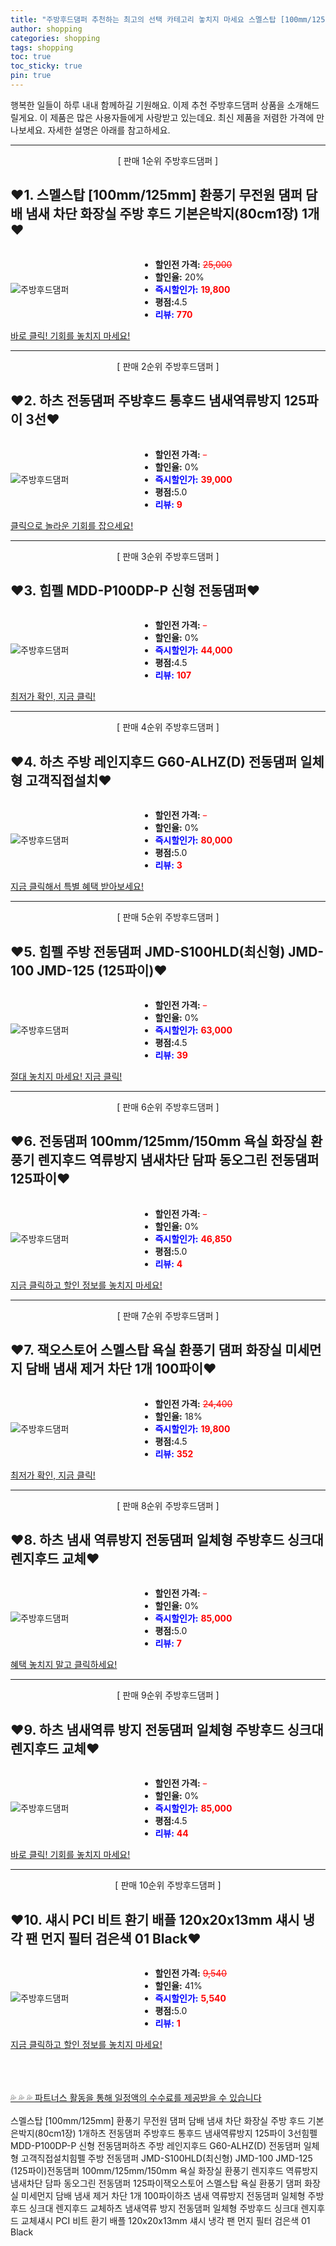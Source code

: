 ```yaml
---
title: "주방후드댐퍼 추천하는 최고의 선택 카테고리 놓치지 마세요 스멜스탑 [100mm/125mm] 환풍기 무전원 댐퍼"
author: shopping
categories: shopping
tags: shopping
toc: true
toc_sticky: true
pin: true
---
```

행복한 일들이 하루 내내 함께하길 기원해요. 이제 추천 주방후드댐퍼 상품을 소개해드릴게요. 이 제품은 많은 사용자들에게 사랑받고 있는데요. 최신 제품을 저렴한 가격에 만나보세요. 자세한 설명은 아래를 참고하세요.

---
<p class="toplist" style="margin: 0 auto; display: block; width: fit-content;">[ 판매 1순위 주방후드댐퍼 ]</p>

<h2><strong>❤️1. 스멜스탑 [100mm/125mm] 환풍기 무전원 댐퍼 담배 냄새 차단 화장실 주방 후드 기본은박지(80cm1장) 1개❤️</strong></h2>

<div style="display: flex; align-items: center;">
    <div style="flex: 0.4;">
        <img src="https://thumbnail10.coupangcdn.com/thumbnails/remote/230x230ex/image/vendor_inventory/4bbf/3becf4debd82dd7698ea73b421030889d5837886b274c178a525d48efee2.jpg" alt="주방후드댐퍼" style="max-width: 100%;">
    </div>
    <div style="flex: 0.6; margin-left: 10px;">
        <ul>
            <li><strong>할인전 가격:</strong> <del style="color: red;">25,000</del></li>
            <li><strong>할인율:</strong> 20%</li>
            <li><span style='color:blue'><strong>즉시할인가:</strong></span> <span style='color:red'><strong>19,800</strong></span></li>
            <li><strong>평점:</strong>4.5</li>
            <li><span style='color:blue'><strong>리뷰:</strong></span> <span style='color:red'><strong>770</strong></span></li>
        </ul>
    </div>
</div>
<div class="center">
    <a href="https://William4Davisa.github.io?lptag=AF9450613&subid=githubio&pageKey=7527223424&traceid=V0-153&itemId=19755292670&vendorItemId=74337842927" class="myButton">
        바로 클릭! 기회를 놓치지 마세요!
    </a>
</div>


---
<p class="toplist" style="margin: 0 auto; display: block; width: fit-content;">[ 판매 2순위 주방후드댐퍼 ]</p>

<h2><strong>❤️2. 하츠 전동댐퍼 주방후드 통후드 냄새역류방지 125파이 3선❤️</strong></h2>

<div style="display: flex; align-items: center;">
    <div style="flex: 0.4;">
        <img src="https://thumbnail8.coupangcdn.com/thumbnails/remote/230x230ex/image/vendor_inventory/356f/d8a1b5b31776fb5d21c5ec93892d3dc731abd98eac8756392b662654bea8.jpeg" alt="주방후드댐퍼" style="max-width: 100%;">
    </div>
    <div style="flex: 0.6; margin-left: 10px;">
        <ul>
            <li><strong>할인전 가격:</strong> <del style="color: red;">-</del></li>
            <li><strong>할인율:</strong> 0%</li>
            <li><span style='color:blue'><strong>즉시할인가:</strong></span> <span style='color:red'><strong>39,000</strong></span></li>
            <li><strong>평점:</strong>5.0</li>
            <li><span style='color:blue'><strong>리뷰:</strong></span> <span style='color:red'><strong>9</strong></span></li>
        </ul>
    </div>
</div>
<div class="center">
    <a href="https://William4Davisa.github.io?lptag=AF9450613&subid=githubio&pageKey=6659332112&traceid=V0-153&itemId=15282039428&vendorItemId=90444014954" class="myButton">
        클릭으로 놀라운 기회를 잡으세요!
    </a>
</div>


---
<p class="toplist" style="margin: 0 auto; display: block; width: fit-content;">[ 판매 3순위 주방후드댐퍼 ]</p>

<h2><strong>❤️3. 힘펠 MDD-P100DP-P 신형 전동댐퍼❤️</strong></h2>

<div style="display: flex; align-items: center;">
    <div style="flex: 0.4;">
        <img src="https://thumbnail6.coupangcdn.com/thumbnails/remote/230x230ex/image/vendor_inventory/eee1/f34e79060784d5c6627f35b24633b71ba190adb48f24334c5ad8432e1774.jpg" alt="주방후드댐퍼" style="max-width: 100%;">
    </div>
    <div style="flex: 0.6; margin-left: 10px;">
        <ul>
            <li><strong>할인전 가격:</strong> <del style="color: red;">-</del></li>
            <li><strong>할인율:</strong> 0%</li>
            <li><span style='color:blue'><strong>즉시할인가:</strong></span> <span style='color:red'><strong>44,000</strong></span></li>
            <li><strong>평점:</strong>4.5</li>
            <li><span style='color:blue'><strong>리뷰:</strong></span> <span style='color:red'><strong>107</strong></span></li>
        </ul>
    </div>
</div>
<div class="center">
    <a href="https://William4Davisa.github.io?lptag=AF9450613&subid=githubio&pageKey=4327922810&traceid=V0-153&itemId=5047031553&vendorItemId=90467251701" class="myButton">
        최저가 확인, 지금 클릭!
    </a>
</div>


---
<p class="toplist" style="margin: 0 auto; display: block; width: fit-content;">[ 판매 4순위 주방후드댐퍼 ]</p>

<h2><strong>❤️4. 하츠 주방 레인지후드 G60-ALHZ(D) 전동댐퍼 일체형 고객직접설치❤️</strong></h2>

<div style="display: flex; align-items: center;">
    <div style="flex: 0.4;">
        <img src="https://thumbnail10.coupangcdn.com/thumbnails/remote/230x230ex/image/vendor_inventory/092f/82f286b4d1c1c50f6def551fa28d789477f1eced8276c8c9f9c64b5ad5f2.jpeg" alt="주방후드댐퍼" style="max-width: 100%;">
    </div>
    <div style="flex: 0.6; margin-left: 10px;">
        <ul>
            <li><strong>할인전 가격:</strong> <del style="color: red;">-</del></li>
            <li><strong>할인율:</strong> 0%</li>
            <li><span style='color:blue'><strong>즉시할인가:</strong></span> <span style='color:red'><strong>80,000</strong></span></li>
            <li><strong>평점:</strong>5.0</li>
            <li><span style='color:blue'><strong>리뷰:</strong></span> <span style='color:red'><strong>3</strong></span></li>
        </ul>
    </div>
</div>
<div class="center">
    <a href="https://William4Davisa.github.io?lptag=AF9450613&subid=githubio&pageKey=7930267368&traceid=V0-153&itemId=21810257866&vendorItemId=88858760426" class="myButton">
        지금 클릭해서 특별 혜택 받아보세요!
    </a>
</div>


---
<p class="toplist" style="margin: 0 auto; display: block; width: fit-content;">[ 판매 5순위 주방후드댐퍼 ]</p>

<h2><strong>❤️5. 힘펠 주방 전동댐퍼 JMD-S100HLD(최신형) JMD-100 JMD-125 (125파이)❤️</strong></h2>

<div style="display: flex; align-items: center;">
    <div style="flex: 0.4;">
        <img src="https://thumbnail10.coupangcdn.com/thumbnails/remote/230x230ex/image/vendor_inventory/ea2a/6bae4936d9721c2181a7d61a961e919b5c536faceb9c77e377b9607a5a0b.jpg" alt="주방후드댐퍼" style="max-width: 100%;">
    </div>
    <div style="flex: 0.6; margin-left: 10px;">
        <ul>
            <li><strong>할인전 가격:</strong> <del style="color: red;">-</del></li>
            <li><strong>할인율:</strong> 0%</li>
            <li><span style='color:blue'><strong>즉시할인가:</strong></span> <span style='color:red'><strong>63,000</strong></span></li>
            <li><strong>평점:</strong>4.5</li>
            <li><span style='color:blue'><strong>리뷰:</strong></span> <span style='color:red'><strong>39</strong></span></li>
        </ul>
    </div>
</div>
<div class="center">
    <a href="https://William4Davisa.github.io?lptag=AF9450613&subid=githubio&pageKey=234102268&traceid=V0-153&itemId=743511040&vendorItemId=89995868384" class="myButton">
        절대 놓치지 마세요! 지금 클릭!
    </a>
</div>


---
<p class="toplist" style="margin: 0 auto; display: block; width: fit-content;">[ 판매 6순위 주방후드댐퍼 ]</p>

<h2><strong>❤️6. 전동댐퍼 100mm/125mm/150mm 욕실 화장실 환풍기 렌지후드 역류방지 냄새차단 담파 동오그린 전동댐퍼 125파이❤️</strong></h2>

<div style="display: flex; align-items: center;">
    <div style="flex: 0.4;">
        <img src="https://thumbnail9.coupangcdn.com/thumbnails/remote/230x230ex/image/vendor_inventory/ed26/af70ad4cdadbc6e554388fcfaee46c2c4b0e48cdf8aa8f5be9671789e571.jpg" alt="주방후드댐퍼" style="max-width: 100%;">
    </div>
    <div style="flex: 0.6; margin-left: 10px;">
        <ul>
            <li><strong>할인전 가격:</strong> <del style="color: red;">-</del></li>
            <li><strong>할인율:</strong> 0%</li>
            <li><span style='color:blue'><strong>즉시할인가:</strong></span> <span style='color:red'><strong>46,850</strong></span></li>
            <li><strong>평점:</strong>5.0</li>
            <li><span style='color:blue'><strong>리뷰:</strong></span> <span style='color:red'><strong>4</strong></span></li>
        </ul>
    </div>
</div>
<div class="center">
    <a href="https://William4Davisa.github.io?lptag=AF9450613&subid=githubio&pageKey=7415198374&traceid=V0-153&itemId=19222185048&vendorItemId=82799601115" class="myButton">
        지금 클릭하고 할인 정보를 놓치지 마세요!
    </a>
</div>


---
<p class="toplist" style="margin: 0 auto; display: block; width: fit-content;">[ 판매 7순위 주방후드댐퍼 ]</p>

<h2><strong>❤️7. 잭오스토어 스멜스탑 욕실 환풍기 댐퍼 화장실 미세먼지 담배 냄새 제거 차단 1개 100파이❤️</strong></h2>

<div style="display: flex; align-items: center;">
    <div style="flex: 0.4;">
        <img src="https://thumbnail7.coupangcdn.com/thumbnails/remote/230x230ex/image/vendor_inventory/445f/7ae900a6f56349a557f979bea3bebb7dd2718c89725f3bf8f6f70a62c5d3.jpg" alt="주방후드댐퍼" style="max-width: 100%;">
    </div>
    <div style="flex: 0.6; margin-left: 10px;">
        <ul>
            <li><strong>할인전 가격:</strong> <del style="color: red;">24,400</del></li>
            <li><strong>할인율:</strong> 18%</li>
            <li><span style='color:blue'><strong>즉시할인가:</strong></span> <span style='color:red'><strong>19,800</strong></span></li>
            <li><strong>평점:</strong>4.5</li>
            <li><span style='color:blue'><strong>리뷰:</strong></span> <span style='color:red'><strong>352</strong></span></li>
        </ul>
    </div>
</div>
<div class="center">
    <a href="https://William4Davisa.github.io?lptag=AF9450613&subid=githubio&pageKey=6145410678&traceid=V0-153&itemId=11822003685&vendorItemId=84967514022" class="myButton">
        최저가 확인, 지금 클릭!
    </a>
</div>


---
<p class="toplist" style="margin: 0 auto; display: block; width: fit-content;">[ 판매 8순위 주방후드댐퍼 ]</p>

<h2><strong>❤️8. 하츠 냄새 역류방지 전동댐퍼 일체형 주방후드 싱크대 렌지후드 교체❤️</strong></h2>

<div style="display: flex; align-items: center;">
    <div style="flex: 0.4;">
        <img src="https://thumbnail7.coupangcdn.com/thumbnails/remote/230x230ex/image/vendor_inventory/88b2/aa12f7a5c94a18de3147cd49465d88f1d59c5acc0145a55dd6e7b9225414.jpg" alt="주방후드댐퍼" style="max-width: 100%;">
    </div>
    <div style="flex: 0.6; margin-left: 10px;">
        <ul>
            <li><strong>할인전 가격:</strong> <del style="color: red;">-</del></li>
            <li><strong>할인율:</strong> 0%</li>
            <li><span style='color:blue'><strong>즉시할인가:</strong></span> <span style='color:red'><strong>85,000</strong></span></li>
            <li><strong>평점:</strong>5.0</li>
            <li><span style='color:blue'><strong>리뷰:</strong></span> <span style='color:red'><strong>7</strong></span></li>
        </ul>
    </div>
</div>
<div class="center">
    <a href="https://William4Davisa.github.io?lptag=AF9450613&subid=githubio&pageKey=7551873777&traceid=V0-153&itemId=19876188043&vendorItemId=82975538750" class="myButton">
        혜택 놓치지 말고 클릭하세요!
    </a>
</div>


---
<p class="toplist" style="margin: 0 auto; display: block; width: fit-content;">[ 판매 9순위 주방후드댐퍼 ]</p>

<h2><strong>❤️9. 하츠 냄새역류 방지 전동댐퍼 일체형 주방후드 싱크대 렌지후드 교체❤️</strong></h2>

<div style="display: flex; align-items: center;">
    <div style="flex: 0.4;">
        <img src="https://thumbnail10.coupangcdn.com/thumbnails/remote/230x230ex/image/vendor_inventory/4c32/a68187bd2bde0961ecd58fe9f42bd42ee6651523f9cb0b8d9f367e40a547.jpg" alt="주방후드댐퍼" style="max-width: 100%;">
    </div>
    <div style="flex: 0.6; margin-left: 10px;">
        <ul>
            <li><strong>할인전 가격:</strong> <del style="color: red;">-</del></li>
            <li><strong>할인율:</strong> 0%</li>
            <li><span style='color:blue'><strong>즉시할인가:</strong></span> <span style='color:red'><strong>85,000</strong></span></li>
            <li><strong>평점:</strong>4.5</li>
            <li><span style='color:blue'><strong>리뷰:</strong></span> <span style='color:red'><strong>44</strong></span></li>
        </ul>
    </div>
</div>
<div class="center">
    <a href="https://William4Davisa.github.io?lptag=AF9450613&subid=githubio&pageKey=6345000529&traceid=V0-153&itemId=13327553776&vendorItemId=80583425315" class="myButton">
        바로 클릭! 기회를 놓치지 마세요!
    </a>
</div>


---
<p class="toplist" style="margin: 0 auto; display: block; width: fit-content;">[ 판매 10순위 주방후드댐퍼 ]</p>

<h2><strong>❤️10. 섀시 PCI 비트 환기 배플 120x20x13mm 섀시 냉각 팬 먼지 필터 검은색 01 Black❤️</strong></h2>

<div style="display: flex; align-items: center;">
    <div style="flex: 0.4;">
        <img src="https://thumbnail10.coupangcdn.com/thumbnails/remote/230x230ex/image/vendor_inventory/bb43/556b8a30198c7ea4573737ef7bf543620a9923e9e2b510d1af52d1151b31.jpg" alt="주방후드댐퍼" style="max-width: 100%;">
    </div>
    <div style="flex: 0.6; margin-left: 10px;">
        <ul>
            <li><strong>할인전 가격:</strong> <del style="color: red;">9,540</del></li>
            <li><strong>할인율:</strong> 41%</li>
            <li><span style='color:blue'><strong>즉시할인가:</strong></span> <span style='color:red'><strong>5,540</strong></span></li>
            <li><strong>평점:</strong>5.0</li>
            <li><span style='color:blue'><strong>리뷰:</strong></span> <span style='color:red'><strong>1</strong></span></li>
        </ul>
    </div>
</div>
<div class="center">
    <a href="https://William4Davisa.github.io?lptag=AF9450613&subid=githubio&pageKey=6612342247&traceid=V0-153&itemId=14999490507&vendorItemId=86694010133" class="myButton">
        지금 클릭하고 할인 정보를 놓치지 마세요!
    </a>
</div>

<br><br><br>[💦 💦 💦 파트너스 활동을 통해 일정액의 수수료를 제공받을 수 있습니다](https://link.coupang.com/a/bcpT2c)<br><br>스멜스탑 [100mm/125mm] 환풍기 무전원 댐퍼 담배 냄새 차단 화장실 주방 후드 기본은박지(80cm1장) 1개하츠 전동댐퍼 주방후드 통후드 냄새역류방지 125파이 3선힘펠 MDD-P100DP-P 신형 전동댐퍼하츠 주방 레인지후드 G60-ALHZ(D) 전동댐퍼 일체형 고객직접설치힘펠 주방 전동댐퍼 JMD-S100HLD(최신형) JMD-100 JMD-125 (125파이)전동댐퍼 100mm/125mm/150mm 욕실 화장실 환풍기 렌지후드 역류방지 냄새차단 담파 동오그린 전동댐퍼 125파이잭오스토어 스멜스탑 욕실 환풍기 댐퍼 화장실 미세먼지 담배 냄새 제거 차단 1개 100파이하츠 냄새 역류방지 전동댐퍼 일체형 주방후드 싱크대 렌지후드 교체하츠 냄새역류 방지 전동댐퍼 일체형 주방후드 싱크대 렌지후드 교체섀시 PCI 비트 환기 배플 120x20x13mm 섀시 냉각 팬 먼지 필터 검은색 01 Black